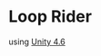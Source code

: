 <h1>Loop Rider</h1>

using <a href="http://unity3d.com/pt/get-unity/download/archive">Unity 4.6</a>

